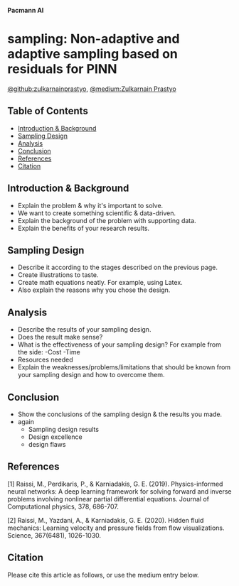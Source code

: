 **Pacmann AI**

# sampling: Non-adaptive and adaptive sampling based on residuals for PINN

[@github:zulkarnainprastyo](https://github.com/zulkarnainprastyo), [@medium:Zulkarnain Prastyo](https://medium.com/@zulkarnain.prastyoumb23093)

## Table of Contents

* [Introduction & Background](#introduction-&-background)
* [Sampling Design](#sampling-design)
* [Analysis](#analysis)
* [Conclusion](#conclusion)
* [References](#references)
* [Citation](#citation)


## Introduction & Background
- Explain the problem & why it's important to solve.
- We want to create something scientific & data-driven.
- Explain the background of the problem with supporting data.
- Explain the benefits of your research results.

## Sampling Design
- Describe it according to the stages described on the previous page.
- Create illustrations to taste.
- Create math equations neatly. For example, using Latex.
- Also explain the reasons why you chose the design.

## Analysis
- Describe the results of your sampling design.
- Does the result make sense?
- What is the effectiveness of your sampling design? For example from the side:
 -Cost
 -Time
 - Resources needed
- Explain the weaknesses/problems/limitations that should be known from your sampling design and how to overcome them.

## Conclusion
- Show the conclusions of the sampling design & the results you made.
- again
    - Sampling design results
    - Design excellence
    - design flaws


## References
[1] Raissi, M., Perdikaris, P., & Karniadakis, G. E. (2019). Physics-informed neural networks: A deep learning framework for solving forward and inverse problems involving nonlinear partial differential equations. Journal of Computational physics, 378, 686-707.

[2] Raissi, M., Yazdani, A., & Karniadakis, G. E. (2020). Hidden fluid mechanics: Learning velocity and pressure fields from flow visualizations. Science, 367(6481), 1026-1030.

## Citation

Please cite this article as follows, or use the medium entry below.
